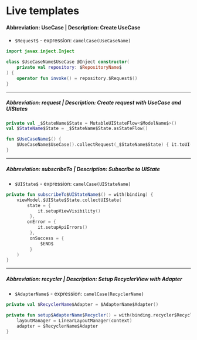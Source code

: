 # Live templates

#### Abbreviation: UseCase | Description: Create UseCase

- `$Request$` - expression: `camelCase(UseCaseName)`

```kotlin
import javax.inject.Inject

class $UseCaseName$UseCase @Inject constructor(
    private val repository: $RepositoryName$
) {
    operator fun invoke() = repository.$Request$()
}
```

---

##### Abbreviation: request | Description: Create request with UseCase and UIStates

```kotlin
private val _$StateName$State = MutableUIStateFlow<$ModelName$>()
val $StateName$State = _$StateName$State.asStateFlow()

fun $UseCaseName$() {
    $UseCaseName$UseCase().collectRequest(_$StateName$State) { it.toUI() }
}
```

---

##### Abbreviation: subscribeTo | Description: Subscribe to UIState

- `$UIState$` - expression: `camelCase(UIStateName)`

```kotlin
private fun subscribeTo$UIStateName$() = with(binding) {
    viewModel.$UIState$State.collectUIState(
        state = {
            it.setupViewVisibility()
         },
        onError = {
            it.setupApiErrors()
         },
         onSuccess = {
             $END$
         }
    )
}
```

---

##### Abbreviation: recycler | Description: Setup RecyclerView with Adapter

- `$AdapterName$` - expression: `camelCase(RecyclerName)`

```kotlin
private val $RecyclerName$Adapter = $AdapterName$Adapter()

private fun setup$AdapterName$Recycler() = with(binding.recycler$RecyclerView$) {
    layoutManager = LinearLayoutManager(context)
    adapter = $RecyclerName$Adapter
}
```
